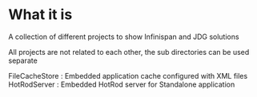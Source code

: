 

What it is
===========

A collection of different projects to show Infinispan and JDG solutions

All projects are not related to each other, the sub directories can be used separate


FileCacheStore   : Embedded application cache configured with XML files
HotRodServer     : Embedded HotRod server for Standalone application
